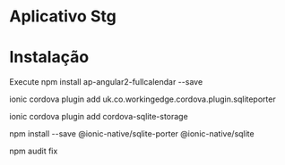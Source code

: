 # Aplicativo Stg

# Instalação

Execute 
npm install ap-angular2-fullcalendar --save

ionic cordova plugin add uk.co.workingedge.cordova.plugin.sqliteporter

ionic cordova plugin add cordova-sqlite-storage

npm install --save @ionic-native/sqlite-porter @ionic-native/sqlite

npm audit fix



